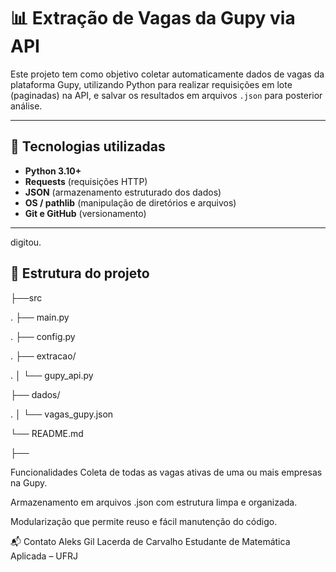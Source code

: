 # 📊 Extração de Vagas da Gupy via API

Este projeto tem como objetivo coletar automaticamente dados de vagas da plataforma Gupy, utilizando Python para realizar requisições em lote (paginadas) na API, e salvar os resultados em arquivos `.json` para posterior análise.

---

## 🔧 Tecnologias utilizadas

- **Python 3.10+**
- **Requests** (requisições HTTP)
- **JSON** (armazenamento estruturado dos dados)
- **OS / pathlib** (manipulação de diretórios e arquivos)
- **Git e GitHub** (versionamento)

---

digitou.
## 🧱 Estrutura do projeto



├──src

.   ├── main.py 

.   ├── config.py 

.   ├── extracao/ 

.   │    └── gupy_api.py 

├── dados/ 

.   │   └── vagas_gupy.json 

└── README.md 


 

├── 

 


 Funcionalidades
Coleta de todas as vagas ativas de uma ou mais empresas na Gupy.

Armazenamento em arquivos .json com estrutura limpa e organizada.

Modularização que permite reuso e fácil manutenção do código.



📬 Contato
Aleks Gil Lacerda de Carvalho
Estudante de Matemática Aplicada – UFRJ
